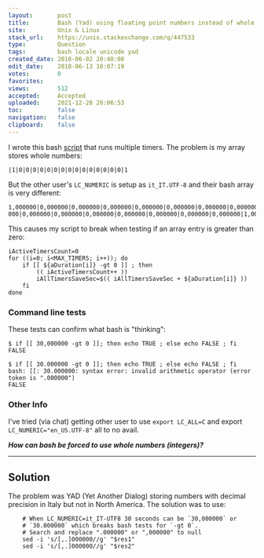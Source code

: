 ```yaml
---
layout:       post
title:        Bash (Yad) using floating point numbers instead of whole numbers
site:         Unix & Linux
stack_url:    https://unix.stackexchange.com/q/447533
type:         Question
tags:         bash locale unicode yad
created_date: 2018-06-02 20:48:08
edit_date:    2018-06-13 10:07:19
votes:        0
favorites:    
views:        512
accepted:     Accepted
uploaded:     2021-12-28 20:06:53
toc:          false
navigation:   false
clipboard:    false
---
```


I wrote this bash [script][1] that runs multiple timers. The problem is my array stores whole numbers:

``` 
|1|0|0|0|0|0|0|0|0|0|0|0|0|0|0|0|1

```

But the other user's `LC_NUMERIC` is setup as `it_IT.UTF-8` and their bash array is very different:

``` 
1,000000|0,000000|0,000000|0,000000|0,000000|0,000000|0,000000|0,000000|0,000‌​000|0,000000|0,000000|0,000000|0,000000|0,000000|0,000000|0,000000|1,000000

```

This causes my script to break when testing if an array entry is greater than zero:


``` 
iActiveTimersCount=0
for ((i=0; i<MAX_TIMERS; i++)); do
    if [[ ${aDuration[i]} -gt 0 ]] ; then
        (( iActiveTimersCount++ ))
        iAllTimersSaveSec=$(( iAllTimersSaveSec + ${aDuration[i]} ))
    fi
done

```

### Command line tests

These tests can confirm what bash is "thinking":

``` 
$ if [[ 30,000000 -gt 0 ]]; then echo TRUE ; else echo FALSE ; fi
FALSE

```

``` 
$ if [[ 30.000000 -gt 0 ]]; then echo TRUE ; else echo FALSE ; fi
bash: [[: 30.000000: syntax error: invalid arithmetic operator (error token is ".000000")
FALSE

```

### Other Info

I've tried (via chat) getting other user to use `export LC_ALL=C` and export `LC_NUMERIC="en_US.UTF-8"` all to no avail.

***How can bash be forced to use whole numbers (integers)?***

----------


## Solution

The problem was YAD (Yet Another Dialog) storing numbers with decimal precision in Italy but not in North America. The solution was to use:

``` 
    # When LC_NUMERIC=it_IT-UTF8 30 seconds can be `30,000000` or
    # `30.000000` which breaks bash tests for `-gt 0`.
    # Search and replace ".000000" or ",000000" to null
    sed -i 's/[,.]000000//g' "$res1"
    sed -i 's/[,.]000000//g' "$res2"

```

  [1]: https://askubuntu.com/questions/1039357/a-timer-to-set-up-different-alarms-simultaneosly/1039377#1039377



